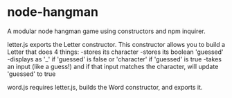 # node-hangman

A modular node hangman game using constructors and npm inquirer.

letter.js exports the Letter constructor. This constructor allows you to build a Letter that does 4 things:
-stores its character
-stores its boolean 'guessed' 
-displays as '_' if 'guessed' is false or 'character' if 'guessed' is true
-takes an input (like a guess!) and if that input matches the character, will update 'guessed' to true

word.js requires letter.js, builds the Word constructor, and exports it.


